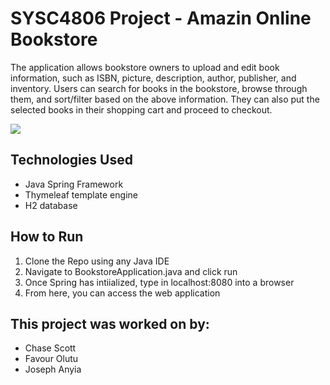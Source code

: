 # SYSC4806 Project - Amazin Online Bookstore
The application allows bookstore owners to upload and edit book information, such as ISBN, picture, description, author, publisher, and inventory. Users can search for books in the bookstore, browse through them, and sort/filter based on the above information. They can also put the selected books in their shopping cart and proceed to checkout.

<img src="https://www.clipartmax.com/max/m2H7Z5G6Z5K9A0G6/">


## Technologies Used
- Java Spring Framework
- Thymeleaf template engine
- H2 database

## How to Run
1. Clone the Repo using any Java IDE
2. Navigate to BookstoreApplication.java and click run
3. Once Spring has intiialized, type in localhost:8080 into a browser
4. From here, you can access the web application

## This project was worked on by:
- Chase Scott
- Favour Olutu
- Joseph Anyia
